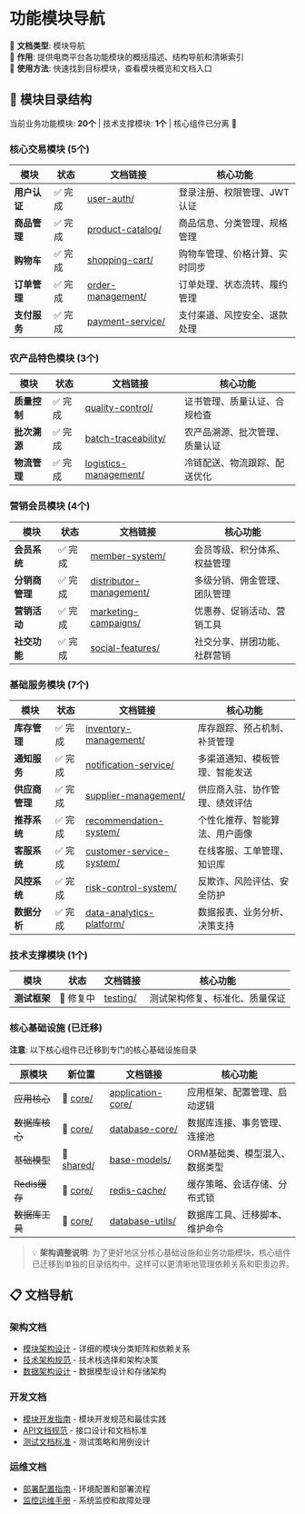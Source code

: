 # 功能模块导航

📝 **文档类型**: 模块导航  
📍 **作用**: 提供电商平台各功能模块的概括描述、结构导航和清晰索引  
🔗 **使用方法**: 快速找到目标模块，查看模块概览和文档入口

## 📂 模块目录结构

当前业务功能模块: **20个** | 技术支撑模块: **1个** | 核心组件已分离 🔧

### 核心交易模块 (5个)

| 模块 | 状态 | 文档链接 | 核心功能 |
|------|------|----------|----------|
| **用户认证** | ✅ 完成 | [user-auth/](./user-auth/) | 登录注册、权限管理、JWT认证 |
| **商品管理** | ✅ 完成 | [product-catalog/](./product-catalog/) | 商品信息、分类管理、规格管理 |
| **购物车** | ✅ 完成 | [shopping-cart/](./shopping-cart/) | 购物车管理、价格计算、实时同步 |
| **订单管理** | ✅ 完成 | [order-management/](./order-management/) | 订单处理、状态流转、履约管理 |
| **支付服务** | ✅ 完成 | [payment-service/](./payment-service/) | 支付渠道、风控安全、退款处理 |

### 农产品特色模块 (3个)

| 模块 | 状态 | 文档链接 | 核心功能 |
|------|------|----------|----------|
| **质量控制** | ✅ 完成 | [quality-control/](./quality-control/) | 证书管理、质量认证、合规检查 |
| **批次溯源** | ✅ 完成 | [batch-traceability/](./batch-traceability/) | 农产品溯源、批次管理、质量认证 |
| **物流管理** | ✅ 完成 | [logistics-management/](./logistics-management/) | 冷链配送、物流跟踪、配送优化 |

### 营销会员模块 (4个)

| 模块 | 状态 | 文档链接 | 核心功能 |
|------|------|----------|----------|
| **会员系统** | ✅ 完成 | [member-system/](./member-system/) | 会员等级、积分体系、权益管理 |
| **分销商管理** | ✅ 完成 | [distributor-management/](./distributor-management/) | 多级分销、佣金管理、团队管理 |
| **营销活动** | ✅ 完成 | [marketing-campaigns/](./marketing-campaigns/) | 优惠券、促销活动、营销工具 |
| **社交功能** | ✅ 完成 | [social-features/](./social-features/) | 社交分享、拼团功能、社群营销 |

### 基础服务模块 (7个)

| 模块 | 状态 | 文档链接 | 核心功能 |
|------|------|----------|----------|
| **库存管理** | ✅ 完成 | [inventory-management/](./inventory-management/) | 库存跟踪、预占机制、补货管理 |
| **通知服务** | ✅ 完成 | [notification-service/](./notification-service/) | 多渠道通知、模板管理、智能发送 |
| **供应商管理** | ✅ 完成 | [supplier-management/](./supplier-management/) | 供应商入驻、协作管理、绩效评估 |
| **推荐系统** | ✅ 完成 | [recommendation-system/](./recommendation-system/) | 个性化推荐、智能算法、用户画像 |
| **客服系统** | ✅ 完成 | [customer-service-system/](./customer-service-system/) | 在线客服、工单管理、知识库 |
| **风控系统** | ✅ 完成 | [risk-control-system/](./risk-control-system/) | 反欺诈、风险评估、安全防护 |
| **数据分析** | ✅ 完成 | [data-analytics-platform/](./data-analytics-platform/) | 数据报表、业务分析、决策支持 |

### 技术支撑模块 (1个)

| 模块 | 状态 | 文档链接 | 核心功能 |
|------|------|----------|----------|
| **测试框架** | 🔄 修复中 | [testing/](./testing/) | 测试架构修复、标准化、质量保证 |

### 核心基础设施 (已迁移)

**注意**: 以下核心组件已迁移到专门的核心基础设施目录

| 原模块 | 新位置 | 文档链接 | 核心功能 |
|--------|-------|----------|----------|
| ~~应用核心~~ | 📁 [core/](../core/) | [application-core/](../core/application-core/) | 应用框架、配置管理、启动逻辑 |
| ~~数据库核心~~ | 📁 [core/](../core/) | [database-core/](../core/database-core/) | 数据库连接、事务管理、连接池 |
| ~~基础模型~~ | 📁 [shared/](../shared/) | [base-models/](../shared/base-models/) | ORM基础类、模型混入、数据类型 |
| ~~Redis缓存~~ | 📁 [core/](../core/) | [redis-cache/](../core/redis-cache/) | 缓存策略、会话存储、分布式锁 |
| ~~数据库工具~~ | 📁 [core/](../core/) | [database-utils/](../core/database-utils/) | 数据库工具、迁移脚本、维护命令 |

> 💡 **架构调整说明**: 为了更好地区分核心基础设施和业务功能模块，核心组件已迁移到单独的目录结构中。这样可以更清晰地管理依赖关系和职责边界。

## 📋 文档导航

### 架构文档
- [模块架构设计](../architecture/modules/) - 详细的模块分类矩阵和依赖关系
- [技术架构规范](../architecture/technical/) - 技术栈选择和架构决策
- [数据架构设计](../architecture/data/) - 数据模型设计和存储架构

### 开发文档
- [模块开发指南](../development/modules/) - 模块开发规范和最佳实践
- [API文档规范](../api/README.md) - 接口设计和文档标准
- [测试文档标准](../development/testing/) - 测试策略和用例设计

### 运维文档
- [部署配置指南](../operations/deployment/) - 环境配置和部署流程
- [监控运维手册](../operations/monitoring/) - 系统监控和故障处理
